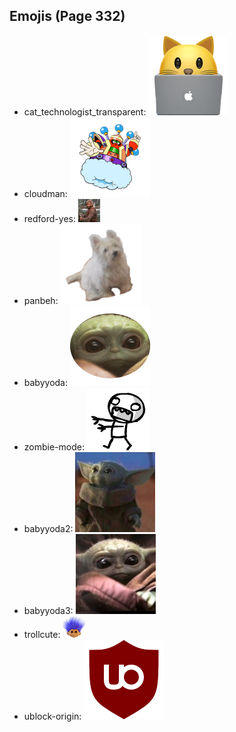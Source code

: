 
## Emojis (Page 332)

* cat_technologist_transparent: ![cat_technologist_transparent](output/cat_technologist_transparent.png)
* cloudman: ![cloudman](output/cloudman.png)
* redford-yes: ![redford-yes](output/redford-yes.gif)
* panbeh: ![panbeh](output/panbeh.png)
* babyyoda: ![babyyoda](output/babyyoda.png)
* zombie-mode: ![zombie-mode](output/zombie-mode.gif)
* babyyoda2: ![babyyoda2](output/babyyoda2.png)
* babyyoda3: ![babyyoda3](output/babyyoda3.jpg)
* trollcute: ![trollcute](output/trollcute.png)
* ublock-origin: ![ublock-origin](output/ublock-origin.png)
